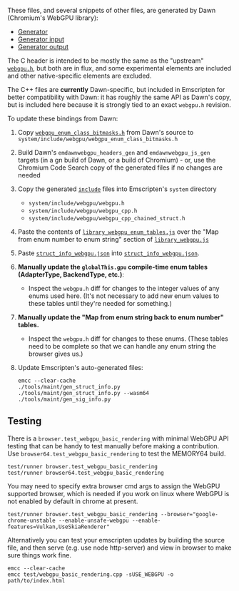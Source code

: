 These files, and several snippets of other files, are generated by Dawn
(Chromium's WebGPU library):
- [Generator](https://source.chromium.org/chromium/chromium/src/+/main:third_party/dawn/generator/)
- [Generator input](https://source.chromium.org/chromium/chromium/src/+/main:third_party/dawn/dawn.json)
- [Generator output](https://source.chromium.org/chromium/chromium/src/+/main:out/linux-Debug/gen/third_party/dawn/emscripten-bits/)

The C header is intended to be mostly the same as the "upstream"
[`webgpu.h`](https://github.com/webgpu-native/webgpu-headers/blob/main/webgpu.h),
but both are in flux, and some experimental elements are included and other
native-specific elements are excluded.

The C++ files are **currently** Dawn-specific, but included in Emscripten for
better compatibility with Dawn: it has roughly the same API as Dawn's copy, but
is included here because it is strongly tied to an exact `webgpu.h` revision.

To update these bindings from Dawn:
1. Copy [`webgpu_enum_class_bitmasks.h`](https://source.chromium.org/chromium/chromium/src/+/main:third_party/dawn/include/webgpu/webgpu_enum_class_bitmasks.h) from Dawn's source to `system/include/webgpu/webgpu_enum_class_bitmasks.h`
1. Build Dawn's `emdawnwebgpu_headers_gen` and `emdawnwebgpu_js_gen` targets (in a gn build of Dawn, or a build of Chromium) - or, use the Chromium Code Search copy of the generated files if no changes are needed
1. Copy the generated [`include`](https://source.chromium.org/chromium/chromium/src/+/main:out/linux-Debug/gen/third_party/dawn/src/emdawnwebgpu/include/) files into Emscripten's `system` directory
    - `system/include/webgpu/webgpu.h`
    - `system/include/webgpu/webgpu_cpp.h`
    - `system/include/webgpu/webgpu_cpp_chained_struct.h`
1. Paste the contents of [`library_webgpu_enum_tables.js`](https://source.chromium.org/chromium/chromium/src/+/main:out/linux-Debug/gen/third_party/dawn/src/emdawnwebgpu/library_webgpu_enum_tables.js) over the "Map from enum number to enum string" section of [`library_webgpu.js`](../../../src/library_webgpu.js)
1. Paste [`struct_info_webgpu.json`](https://source.chromium.org/chromium/chromium/src/+/main:out/linux-Debug/gen/third_party/dawn/src/emdawnwebgpu/struct_info_webgpu.json) into [`struct_info_webgpu.json`](../../../src/struct_info_webgpu.json).
1. **Manually update the `globalThis.gpu` compile-time enum tables (AdapterType, BackendType, etc.)**:
    - Inspect the `webgpu.h` diff for changes to the integer values of any enums used here. (It's not necessary to add new enum values to these tables until they're needed for something.)
1. **Manually update the "Map from enum string back to enum number" tables.**
    - Inspect the `webgpu.h` diff for changes to these enums. (These tables need to be complete so that we can handle any enum string the browser gives us.)
1. Update Emscripten's auto-generated files:

    ```
    emcc --clear-cache
    ./tools/maint/gen_struct_info.py
    ./tools/maint/gen_struct_info.py --wasm64
    ./tools/maint/gen_sig_info.py
    ```

## Testing

There is a `browser.test_webgpu_basic_rendering` with minimal WebGPU API testing that can be handy to test manually before making a contribution. Use `browser64.test_webgpu_basic_rendering` to test the MEMORY64 build.

```
test/runner browser.test_webgpu_basic_rendering
test/runner browser64.test_webgpu_basic_rendering
```

You may need to specify extra browser cmd args to assign the WebGPU supported browser, which is needed if you work on linux where WebGPU is not enabled by default in chrome at present.

```
test/runner browser.test_webgpu_basic_rendering --browser="google-chrome-unstable --enable-unsafe-webgpu --enable-features=Vulkan,UseSkiaRenderer"
```

Alternatively you can test your emscripten updates by building the source file, and then serve (e.g. use node http-server) and view in browser to make sure things work fine.

```
emcc --clear-cache
emcc test/webgpu_basic_rendering.cpp -sUSE_WEBGPU -o path/to/index.html
```
